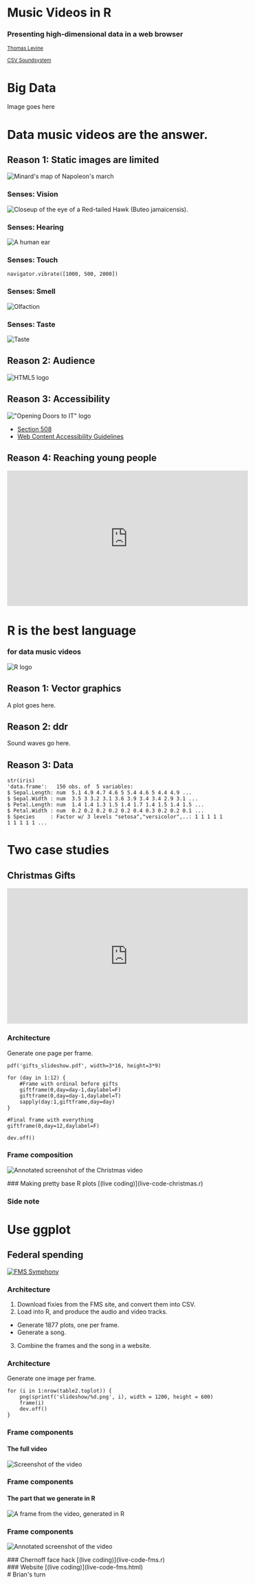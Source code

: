 # Music Videos in R
### Presenting high-dimensional data in a web browser
<small><a href="http://thomaslevine.com">Thomas Levine</a></small>

<small><a href="http://csvsoundsystem.com">CSV Soundsystem</a></small>



# Big Data
Image goes here



# Data music videos are the answer.


## Reason 1: Static images are limited
![Minard's map of Napoleon's march](minard.png)
<!-- http://upload.wikimedia.org/wikipedia/commons/2/29/Minard.png -->


### Senses: Vision
![Closeup of the eye of a Red-tailed Hawk (Buteo jamaicensis).](eye.jpg)
<!-- http://upload.wikimedia.org/wikipedia/commons/3/3e/Hawk_eye.jpg -->


### Senses: Hearing
![A human ear](ear.jpg)
<!-- http://upload.wikimedia.org/wikipedia/commons/1/1d/Earrr.JPG -->


### Senses: Touch

    navigator.vibrate([1000, 500, 2000])

<!-- <a href="http://www.w3.org/TR/vibration/">HTML vibration API</a> -->


### Senses: Smell
![Olfaction](415px-Early_Olfactory_System.svg.png)
<!-- http://upload.wikimedia.org/wikipedia/commons/thumb/0/07/Early_Olfactory_System.svg/415px-Early_Olfactory_System.svg.png -->


### Senses: Taste
![Taste](709px-Taste_bud.svg.png)
<!-- http://upload.wikimedia.org/wikipedia/commons/thumb/0/0e/Taste_bud.svg/709px-Taste_bud.svg.png -->


## Reason 2: Audience
![HTML5 logo](html5-logo.png)
<!-- http://upload.wikimedia.org/wikipedia/commons/thumb/6/6e/HTML5-logo.svg/500px-HTML5-logo.svg.png -->


## Reason 3: Accessibility
!["Opening Doors to IT" logo](open-doors.jpg)
<!-- http://www.section508.gov/images/open_doors_seal-b.jpg -->
* <a href="https://www.section508.gov/">Section 508</a>
* <a href="http://www.w3.org/TR/WCAG10/">Web Content Accessibility Guidelines</a>


## Reason 4: Reaching young people
<iframe width="560" height="315" src="http://www.youtube.com/embed/JwuEnyV1Cb0" frameborder="0" allowfullscreen></iframe>



# R is the best language
### for data music videos
![R logo](r.jpg)
<!-- http://www.r-project.org/Rlogo.jpg -->


## Reason 1: Vector graphics
A plot goes here.


## Reason 2: ddr
Sound waves go here.


## Reason 3: Data
    str(iris)
    'data.frame':   150 obs. of  5 variables:
    $ Sepal.Length: num  5.1 4.9 4.7 4.6 5 5.4 4.6 5 4.4 4.9 ...
    $ Sepal.Width : num  3.5 3 3.2 3.1 3.6 3.9 3.4 3.4 2.9 3.1 ...
    $ Petal.Length: num  1.4 1.4 1.3 1.5 1.4 1.7 1.4 1.5 1.4 1.5 ...
    $ Petal.Width : num  0.2 0.2 0.2 0.2 0.2 0.4 0.3 0.2 0.2 0.1 ...
    $ Species     : Factor w/ 3 levels "setosa","versicolor",..: 1 1 1 1 1 1 1 1 1 1 ...



# Two case studies



## Christmas Gifts
<iframe width="560" height="315" src="http://www.youtube.com/watch?v=rLZDvXPIDa0" frameborder="0" allowfullscreen></iframe>


### Architecture
Generate one page per frame.

    pdf('gifts_slideshow.pdf', width=3*16, height=3*9)

    for (day in 1:12) {
        #Frame with ordinal before gifts
        giftframe(0,day=day-1,daylabel=F)
        giftframe(0,day=day-1,daylabel=T)
        sapply(day:1,giftframe,day=day)
    }

    #Final frame with everything
    giftframe(0,day=12,daylabel=F)

    dev.off()


### Frame composition
![Annotated screenshot of the Christmas video](annotated-christmas-screenshot.png)

<section data-state="blackout">
### Making pretty base R plots
[(live coding)](live-code-christmas.r)
</section>


### Side note
<!-- I intentionally repeat this slide. -->
# Use ggplot



## Federal spending
<!-- <iframe width="100%" height="100%" src="http://fms.csvsoundsystem.com" frameborder="0" allowfullscreen></iframe>
<iframe width="960px" height="100%" src="file:///home/tlevine/Documents/fms-symphony/index.html" frameborder="0" allowfullscreen></iframe> -->
[![FMS Symphony](screenshot.png)](http://fms.csvsoundsystem.com)


### Architecture
1. Download fixies from the FMS site, and convert them into CSV.
2. Load into R, and produce the audio and video tracks.
  * Generate 1877 plots, one per frame.
  * Generate a song.
3. Combine the frames and the song in a website.


### Architecture
Generate one image per frame.

    for (i in 1:nrow(table2.toplot)) {
        png(sprintf('slideshow/%d.png', i), width = 1200, height = 600)
        frame(i)
        dev.off()
    }


### Frame components
#### The full video
![Screenshot of the video](screenshot.png)


### Frame components
#### The part that we generate in R
![A frame from the video, generated in R](1028.png)


### Frame components
![Annotated screenshot of the video](annotated-screenshot.png)


<section data-state="blackout">
### Chernoff face hack
[(live coding)](live-code-fms.r)
</section>


<section data-state="blackout">
### Website
[(live coding)](live-code-fms.html)
</section>



<section data-state="blackout">
# Brian's turn
</section>
